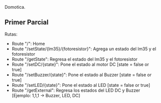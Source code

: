 Domotica.

## Primer Parcial

Rutas:

<ul>
    <li>Route "/": Home</li>
    <li>Route "/setState/{lm35}/{fotoresistor}": Agrega un estado del lm35 y el fotoresistor</li>
    <li>Route "/getState": Regresa el estado del lm35 y el fotoresistor</li>
    <li>Route "/setDC/{state}": Pone el estado al motor DC [state = false or true]</li>
    <li>Route "/setBuzzer/{state}": Pone el estado al Buzzer [state = false or true]</li>
    <li>Route "/setLED/{state}": Pone el estado al LED [state = false or true]</li>
    <li>Route "/getExternal": Regresa los estados del LED DC y Buzzer [Ejemplo: 1,1,1 -> Buzzer, LED, DC]</li>
</ul>
